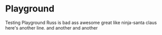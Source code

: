 # Playground
Testing Playground
Russ is bad ass awesome great like ninja-santa claus 
here's another line.
and another
and another

